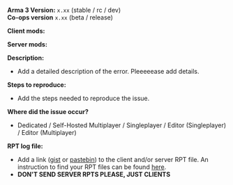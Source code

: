 **Arma 3 Version:** `x.xx` (stable / rc / dev) <br/>
**Co-ops version** `x.xx` (beta / release)

**Client mods:**


 **Server mods:**


**Description:**
- Add a detailed description of the error. Pleeeeease add details.

**Steps to reproduce:**
- Add the steps needed to reproduce the issue.

**Where did the issue occur?**
- Dedicated / Self-Hosted Multiplayer / Singleplayer / Editor (Singleplayer) / Editor (Multiplayer)

**RPT log file:**
- Add a link ([gist](https://gist.github.com) or [pastebin](http://pastebin.com)) to the client and/or server RPT file. An instruction to find your RPT files can be found [here](https://community.bistudio.com/wiki/Crash_Files#Arma_3).
- **DON'T SEND SERVER RPTS PLEASE, JUST CLIENTS**
